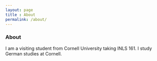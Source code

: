 ```yaml
---
layout: page
title : About
permalink: /about/
---
```


### About
I am a visiting student from Cornell University taking INLS 161.
I study German studies at Cornell. 



